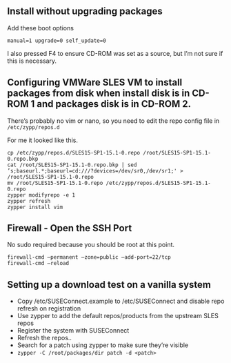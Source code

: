 ## Install without upgrading packages

Add these boot options

`manual=1 upgrade=0 self_update=0`

I also pressed F4 to ensure CD-ROM was set as a source, but I’m not sure if this is necessary.

## Configuring VMWare SLES VM to install packages from disk when install disk is in CD-ROM 1 and packages disk is in CD-ROM 2.

There’s probably no vim or nano, so you need to edit the repo config file in 
`/etc/zypp/repos.d`

For me it looked like this.

```
cp /etc/zypp/repos.d/SLES15-SP1-15.1-0.repo /root/SLES15-SP1-15.1-0.repo.bkp
cat /root/SLES15-SP1-15.1-0.repo.bkp | sed ’s;baseurl.*;baseurl=cd:///?devices=/dev/sr0,/dev/sr1;' > /root/SLES15-SP1-15.1-0.repo
mv /root/SLES15-SP1-15.1-0.repo /etc/zypp/repos.d/SLES15-SP1-15.1-0.repo
zypper modifyrepo -e 1
zypper refresh
zypper install vim
```

## Firewall - Open the SSH Port

No sudo required because you should be root at this point.

```
firewall-cmd —permanent —zone=public —add-port=22/tcp
firewall-cmd —reload
```

## Setting up a download test on a vanilla system

* Copy /etc/SUSEConnect.example to /etc/SUSEConnect and disable repo refresh on registration
* Use zypper to add the default repos/products from the upstream SLES repos
* Register the system with SUSEConnect
* Refresh the repos..
* Search for a patch using zypper to make sure they’re visible
* `zypper -C /root/packages/dir patch -d <patch>`
